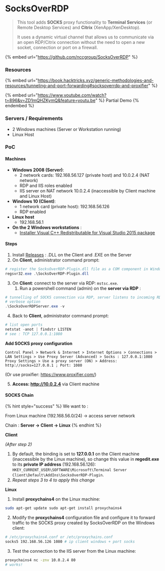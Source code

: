 # SocksOverRDP

> This tool adds **SOCKS** proxy functionality to **Terminal Services** (or Remote Desktop Services) and **Citrix** (XenApp/XenDesktop).&#x20;
>
> It uses a dynamic virtual channel that allows us to communicate via an open RDP/Citrix connection without the need to open a new socket, connection or port on a firewall.

{% embed url="https://github.com/nccgroup/SocksOverRDP" %}

### Resources

{% embed url="https://book.hacktricks.xyz/generic-methodologies-and-resources/tunneling-and-port-forwarding#socksoverrdp-and-proxifier" %}

{% embed url="https://www.youtube.com/watch?t=896&v=ZD1mQHZKymQ&feature=youtu.be" %}
Partial Demo
{% endembed %}

### Servers / Requirements

* 2 Windows machines (Server or Workstation running)&#x20;
* Linux Host

### PoC

#### Machines

* **Windows 2008 (Server)**:
  * 2 network cards: 192.168.56.127 (private host) and 10.0.2.4 (NAT network)
  * RDP and IIS roles enabled
  * IIS server on NAT network 10.0.2.4 (inaccessible by Client machine and Linux Host)
* **Windows 10 (Client)**:
  * 1 network card (private host): 192.168.56.126
  * RDP enabled
* **Linux host**
  * 192.168.56.1
* **On the 2 Windows workstations** :
  * [Installer Visual C++ Redistributable for Visual Studio 2015 package](https://learn.microsoft.com/fr-fr/cpp/windows/latest-supported-vc-redist?view=msvc-170)

#### Steps

1. Install [Releases](https://github.com/nccgroup/SocksOverRDP/releases/tag/v1.0) : .DLL on the Client and .EXE on the Server
2. On **Client**, administrator command prompt:&#x20;

```powershell
# register the SocksOverRDP-Plugin.dll file as a COM component in Windows so that it works with RDP
regsvr32.exe .\SocksOverRDP-Plugin.dll
```

3. On **Client**: connect to the server via RDP: `mstsc.exe`.&#x20;
   1. Run a powershell command (admin) on the **server via RDP** :

```powershell
# tunnelling of SOCKS connection via RDP, server listens to incoming RDP connections
# verbose option
.\SocksOverRDPServer.exe -v
```

4. Back to **Client**, administrator command prompt:

```powershell
# list open ports
netstat -anot | findstr LISTEN
# see : TCP 127.0.0.1:1080
```

**Add SOCKS proxy configuration**

`Control Panel > Network & Internet > Internet Options > Connections > LAN Settings > Use Proxy Server (Advanced) > Socks : 127.0.0.1:1080 Proxy Settings > Use a proxy server (ON) > Address: http://socks=127.0.0.1 ; Port: 1080`

(Or use proxifier: https://www.proxifier.com/)

5. **Access: http://10.0.2.4** via Client machine

#### SOCKS Chain

{% hint style="success" %}
We want to :&#x20;

From Linux machine (192.168.56.0/24) -> access server network&#x20;

Chain : **Server -> Client -> Linux**
{% endhint %}

**Client**

_(After step 2)_

1. By default, the binding is set to **127.0.0.1** on the Client machine (inaccessible by the Linux machine), so change this value in **regedit.exe** to its **private IP address** (192.168.56.126): `HKEY_CURRENT_USER\SOFTWARE\Microsoft\Terminal Server Client\Default\AddIns\SocksOverRDP-Plugin`.
2. _Repeat steps 3 to 4 to apply this change_

**Linux**

1. Install **proxychains4** on the Linux machine:&#x20;

```bash
sudo apt-get update sudo apt-get install proxychains4
```

2. Modify the **proxychains4** configuration file and configure it to forward traffic to the SOCKS proxy created by SocksOverRDP on the Windows client:&#x20;

```bash
# /etc/proxychains4.conf or /etc/proxychains.conf
socks5 192.168.56.126 1080 # ip client windows + port socks
```

3. Test the connection to the IIS server from the Linux machine:

```bash
proxychains4 nc -znv 10.0.2.4 80
# works!
```

